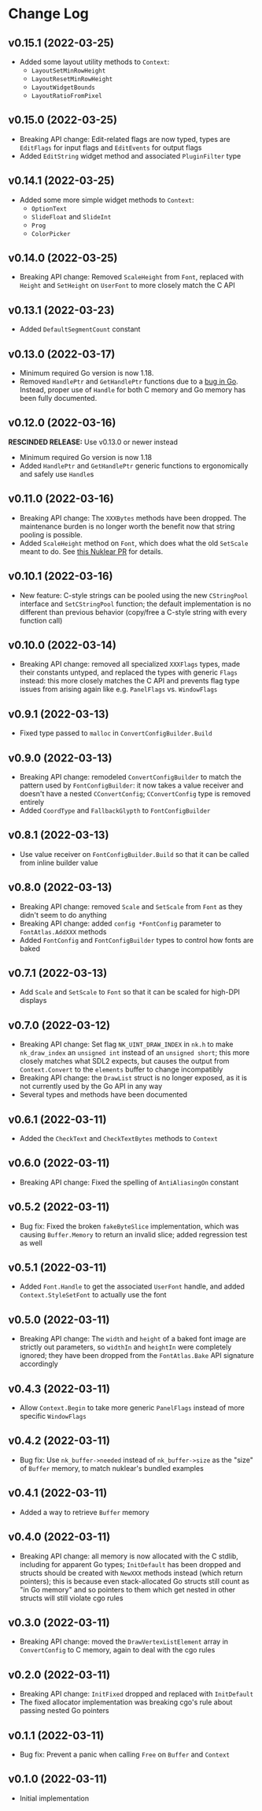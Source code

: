 # Change Log

## v0.15.1 (2022-03-25)

- Added some layout utility methods to `Context`:
   - `LayoutSetMinRowHeight`
   - `LayoutResetMinRowHeight`
   - `LayoutWidgetBounds`
   - `LayoutRatioFromPixel`

## v0.15.0 (2022-03-25)

- Breaking API change: Edit-related flags are now typed, types are `EditFlags`
  for input flags and `EditEvents` for output flags
- Added `EditString` widget method and associated `PluginFilter` type

## v0.14.1 (2022-03-25)

- Added some more simple widget methods to `Context`:
    - `OptionText`
    - `SlideFloat` and `SlideInt`
    - `Prog`
    - `ColorPicker`

## v0.14.0 (2022-03-25)

- Breaking API change: Removed `ScaleHeight` from `Font`, replaced with `Height`
  and `SetHeight` on `UserFont` to more closely match the C API

## v0.13.1 (2022-03-23)

- Added `DefaultSegmentCount` constant

## v0.13.0 (2022-03-17)

- Minimum required Go version is now 1.18.
- Removed `HandlePtr` and `GetHandlePtr` functions due to a
  [bug in Go][golang-51733]. Instead, proper use of `Handle` for both C memory
  and Go memory has been fully documented.

[golang-51733]: https://github.com/golang/go/issues/51733

## v0.12.0 (2022-03-16)

**RESCINDED RELEASE:** Use v0.13.0 or newer instead

- Minimum required Go version is now 1.18
- Added `HandlePtr` and `GetHandlePtr` generic functions to ergonomically and
  safely use `Handle`s

## v0.11.0 (2022-03-16)

- Breaking API change: The `XXXBytes` methods have been dropped. The maintenance
  burden is no longer worth the benefit now that string pooling is possible.
- Added `ScaleHeight` method on `Font`, which does what the old `SetScale` meant
  to do. See [this Nuklear PR][nk-pr-427] for details.

[nk-pr-427]: https://github.com/Immediate-Mode-UI/Nuklear/pull/427

## v0.10.1 (2022-03-16)

- New feature: C-style strings can be pooled using the new `CStringPool`
  interface and `SetCStringPool` function; the default implementation is no
  different than previous behavior (copy/free a C-style string with every
  function call)

## v0.10.0 (2022-03-14)

- Breaking API change: removed all specialized `XXXFlags` types, made their
  constants untyped, and replaced the types with generic `Flags` instead: this
  more closely matches the C API and prevents flag type issues from arising
  again like e.g. `PanelFlags` vs. `WindowFlags`

## v0.9.1 (2022-03-13)

- Fixed type passed to `malloc` in `ConvertConfigBuilder.Build`

## v0.9.0 (2022-03-13)

- Breaking API change: remodeled `ConvertConfigBuilder` to match the pattern
  used by `FontConfigBuilder`: it now takes a value receiver and doesn't have
  a nested `CConvertConfig`; `CConvertConfig` type is removed entirely
- Added `CoordType` and `FallbackGlypth` to `FontConfigBuilder`

## v0.8.1 (2022-03-13)

- Use value receiver on `FontConfigBuilder.Build` so that it can be called from
  inline builder value

## v0.8.0 (2022-03-13)

- Breaking API change: removed `Scale` and `SetScale` from `Font` as they
  didn't seem to do anything
- Breaking API change: added `config *FontConfig` parameter to
  `FontAtlas.AddXXX` methods
- Added `FontConfig` and `FontConfigBuilder` types to control how fonts are
  baked

## v0.7.1 (2022-03-13)

- Add `Scale` and `SetScale` to `Font` so that it can be scaled for high-DPI
  displays

## v0.7.0 (2022-03-12)

- Breaking API change: Set flag `NK_UINT_DRAW_INDEX` in `nk.h` to make
 `nk_draw_index` an `unsigned int` instead of an `unsigned short`; this more
  closely matches what SDL2 expects, but causes the output from
  `Context.Convert` to the `elements` buffer to change incompatibly
- Breaking API change: the `DrawList` struct is no longer exposed, as it is not
  currently used by the Go API in any way
- Several types and methods have been documented

## v0.6.1 (2022-03-11)

- Added the `CheckText` and `CheckTextBytes` methods to `Context`

## v0.6.0 (2022-03-11)

- Breaking API change: Fixed the spelling of `AntiAliasingOn` constant

## v0.5.2 (2022-03-11)

- Bug fix: Fixed the broken `fakeByteSlice` implementation, which was causing
  `Buffer.Memory` to return an invalid slice; added regression test as well

## v0.5.1 (2022-03-11)

- Added `Font.Handle` to get the associated `UserFont` handle, and added
  `Context.StyleSetFont` to actually use the font

## v0.5.0 (2022-03-11)

- Breaking API change: The `width` and `height` of a baked font image are
  strictly out parameters, so `widthIn` and `heightIn` were completely ignored;
  they have been dropped from the `FontAtlas.Bake` API signature accordingly

## v0.4.3 (2022-03-11)

- Allow `Context.Begin` to take more generic `PanelFlags` instead of more
  specific `WindowFlags`

## v0.4.2 (2022-03-11)

- Bug fix: Use `nk_buffer->needed` instead of `nk_buffer->size` as the "size"
  of `Buffer` memory, to match nuklear's bundled examples

## v0.4.1 (2022-03-11)

- Added a way to retrieve `Buffer` memory

## v0.4.0 (2022-03-11)

- Breaking API change: all memory is now allocated with the C stdlib, including
  for apparent Go types; `InitDefault` has been dropped and structs should be
  created with `NewXXX` methods instead (which return pointers); this is
  because even stack-allocated Go structs still count as "in Go memory" and so
  pointers to them which get nested in other structs will still violate cgo
  rules

## v0.3.0 (2022-03-11)

- Breaking API change: moved the `DrawVertexListElement` array in
  `ConvertConfig` to C memory, again to deal with the cgo rules

## v0.2.0 (2022-03-11)

- Breaking API change: `InitFixed` dropped and replaced with `InitDefault`
- The fixed allocator implementation was breaking cgo's rule about passing
  nested Go pointers

## v0.1.1 (2022-03-11)

- Bug fix: Prevent a panic when calling `Free` on `Buffer` and `Context`

## v0.1.0 (2022-03-11)

- Initial implementation
